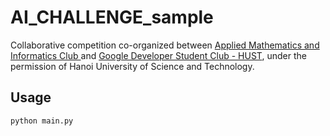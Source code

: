# AI_CHALLENGE_sample
Collaborative competition co-organized between [Applied Mathematics and Informatics Club ](https://www.facebook.com/AMIC.HUST) and [Google Developer Student Club - HUST](https://www.facebook.com/gdsc.hust), under the permission of Hanoi University of Science and Technology.

## Usage
```
python main.py
```
